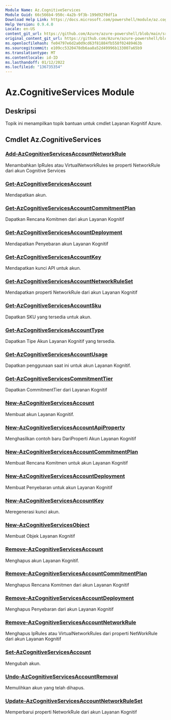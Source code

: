 ```yaml
---
Module Name: Az.CognitiveServices
Module Guid: 66c566b4-950c-4a2b-9f3b-199d92f0df1a
Download Help Link: https://docs.microsoft.com/powershell/module/az.cognitiveservices
Help Version: 0.9.4.0
Locale: en-US
content_git_url: https://github.com/Azure/azure-powershell/blob/main/src/CognitiveServices/CognitiveServices/help/Az.CognitiveServices.md
original_content_git_url: https://github.com/Azure/azure-powershell/blob/main/src/CognitiveServices/CognitiveServices/help/Az.CognitiveServices.md
ms.openlocfilehash: fe04797e6d2a0d9cd63f81884fb558f02489463b
ms.sourcegitcommit: e109cc5320478db6aa8a52d49996b133007a65b9
ms.translationtype: MT
ms.contentlocale: id-ID
ms.lasthandoff: 01/12/2022
ms.locfileid: "136735354"
---
```

# Az.CognitiveServices Module
## Deskripsi
Topik ini menampilkan topik bantuan untuk cmdlet Layanan Kognitif Azure.

## Cmdlet Az.CognitiveServices
### [Add-AzCognitiveServicesAccountNetworkRule](Add-AzCognitiveServicesAccountNetworkRule.md)
Menambahkan IpRules atau VirtualNetworkRules ke properti NetworkRule dari akun Cognitive Services

### [Get-AzCognitiveServicesAccount](Get-AzCognitiveServicesAccount.md)
Mendapatkan akun.

### [Get-AzCognitiveServicesAccountCommitmentPlan](Get-AzCognitiveServicesAccountCommitmentPlan.md)
Dapatkan Rencana Komitmen dari akun Layanan Kognitif

### [Get-AzCognitiveServicesAccountDeployment](Get-AzCognitiveServicesAccountDeployment.md)
Mendapatkan Penyebaran akun Layanan Kognitif

### [Get-AzCognitiveServicesAccountKey](Get-AzCognitiveServicesAccountKey.md)
Mendapatkan kunci API untuk akun.

### [Get-AzCognitiveServicesAccountNetworkRuleSet](Get-AzCognitiveServicesAccountNetworkRuleSet.md)
Mendapatkan properti NetworkRule dari akun Layanan Kognitif

### [Get-AzCognitiveServicesAccountSku](Get-AzCognitiveServicesAccountSku.md)
Dapatkan SKU yang tersedia untuk akun.

### [Get-AzCognitiveServicesAccountType](Get-AzCognitiveServicesAccountType.md)
Dapatkan Tipe Akun Layanan Kognitif yang tersedia.

### [Get-AzCognitiveServicesAccountUsage](Get-AzCognitiveServicesAccountUsage.md)
Dapatkan penggunaan saat ini untuk akun Layanan Kognitif.

### [Get-AzCognitiveServicesCommitmentTier](Get-AzCognitiveServicesCommitmentTier.md)
Dapatkan CommitmentTier dari Layanan Kognitif

### [New-AzCognitiveServicesAccount](New-AzCognitiveServicesAccount.md)
Membuat akun Layanan Kognitif.

### [New-AzCognitiveServicesAccountApiProperty](New-AzCognitiveServicesAccountApiProperty.md)
Menghasilkan contoh baru DariProperti Akun Layanan Kognitif

### [New-AzCognitiveServicesAccountCommitmentPlan](New-AzCognitiveServicesAccountCommitmentPlan.md)
Membuat Rencana Komitmen untuk akun Layanan Kognitif

### [New-AzCognitiveServicesAccountDeployment](New-AzCognitiveServicesAccountDeployment.md)
Membuat Penyebaran untuk akun Layanan Kognitif

### [New-AzCognitiveServicesAccountKey](New-AzCognitiveServicesAccountKey.md)
Meregenerasi kunci akun.

### [New-AzCognitiveServicesObject](New-AzCognitiveServicesObject.md)
Membuat Objek Layanan Kognitif

### [Remove-AzCognitiveServicesAccount](Remove-AzCognitiveServicesAccount.md)
Menghapus akun Layanan Kognitif.

### [Remove-AzCognitiveServicesAccountCommitmentPlan](Remove-AzCognitiveServicesAccountCommitmentPlan.md)
Menghapus Rencana Komitmen dari akun Layanan Kognitif

### [Remove-AzCognitiveServicesAccountDeployment](Remove-AzCognitiveServicesAccountDeployment.md)
Menghapus Penyebaran dari akun Layanan Kognitif

### [Remove-AzCognitiveServicesAccountNetworkRule](Remove-AzCognitiveServicesAccountNetworkRule.md)
Menghapus IpRules atau VirtualNetworkRules dari properti NetWorkRule dari akun Layanan Kognitif

### [Set-AzCognitiveServicesAccount](Set-AzCognitiveServicesAccount.md)
Mengubah akun.

### [Undo-AzCognitiveServicesAccountRemoval](Undo-AzCognitiveServicesAccountRemoval.md)
Memulihkan akun yang telah dihapus.

### [Update-AzCognitiveServicesAccountNetworkRuleSet](Update-AzCognitiveServicesAccountNetworkRuleSet.md)
Memperbarui properti NetworkRule dari akun Layanan Kognitif

